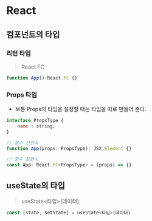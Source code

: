 # React

## 컴포넌트의 타입

### 리턴 타입

> React.FC
> 

```jsx
function App():React.FC {}
```

### Props 타입

- 보통 Props의 타입을 설정할 때는 타입을 따로 만들어 준다.

```jsx
interface PropsType {
	name : string;
}

// 함수 선언식
function App(props: PropsType): JSX.Element {}

// 함수 표현식
const App: React.FC<PropsType> = (props) => {}
```

## useState의 타입

> useState<타입>(데이터)
> 

```jsx
const [state, setState] = useState<타입>(데이터)
```